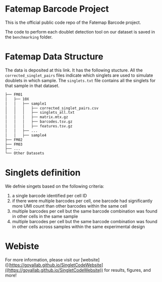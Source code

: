 # Fatemap Barcode Project

This is the official public code repo of the Fatemap Barcode project. 

The code to perform each doublet detection tool on 
our dataset is saved in the `benchmarking` folder. 


# Fatemap Data Structure

The data is deposited at this link. It has the following stucture. All the `corrected_singlet_pairs` files indicate which singlets
are used to simulate doublets in which sample. The `singlets.txt` file contains all the singlets for that sample in that dataset. 

```bash
├── FM01
│   ├── 10X   
│   │   ├── sample1
│   │   │   ├── corrected_singlet_pairs.csv
│   │   │   ├── singlets_all.txt
│   │   │   ├── matrix.mtx.gz
│   │   │   ├── barcodes.tsv.gz
│   │   │   ├── features.tsv.gz
│   │   ├── ...
│   │   ├── sample4
├── FM02
├── FM03
├── ...
└── Other Datasets
```

# Singlets definition
We defnie singets based on the following criteria:
1. a single barcode identified per cell ID
2. if there were multiple barcodes per cell, one barcode had significantly more UMI count than other barcodes within the same cell
3. multiple barcodes per cell but the same barcode combination was found in other cells in the same sample
4. multiple barcodes per cell but the same barcode combination was found in other cells across samples within the same experimental design

# Webiste

For more information, please visit our [website]([(https://goyallab.github.io/SingletCodeWebsite]((https://goyallab.github.io/SingletCodeWebsite)) for results, figures, and more!